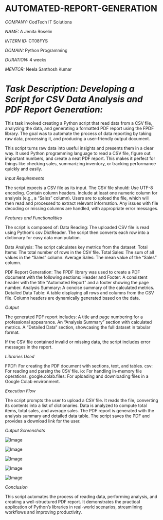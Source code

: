 # AUTOMATED-REPORT-GENERATION

*COMPANY:* CodTech IT Solutions

*NAME:* A Jenita Roselin

*INTERN ID:* CT08FYS

*DOMAIN:* Python Programming

*DURATION:* 4 weeks

*MENTOR:* Neela Santhosh Kumar

# *Task Description: Developing a Script for CSV Data Analysis and PDF Report Generation:*

This task involved creating a Python script that read data from a CSV file, analyzing the data, and generating a formatted PDF report using the FPDF library. The goal was to automate the process of data reporting by taking raw data, processing it, and producing a user-friendly output document.

This script turns raw data into useful insights and presents them in a clear way. It used Python programming language to read a CSV file, figure out important numbers, and create a neat PDF report. This makes it perfect for things like checking sales, summarizing inventory, or tracking performance quickly and easily.

*Input Requirements*

The script expects a CSV file as its input. The CSV file should:
  Use UTF-8 encoding.
  Contain column headers.
  Include at least one numeric column for analysis (e.g., a “Sales” column).
Users are to upload the file, which will then read and processed to extract relevant information. Any issues with file decoding or missing columns are handled, with appropriate error messages.

*Features and Functionalities*

The script is composed of:
  Data Reading:
    The uploaded CSV file is read using Python’s csv.DictReader. The script then converts each row into a dictionary for easy data manipulation.
  
  Data Analysis:
    The script calculates key metrics from the dataset:
      Total Items: The total number of rows in the CSV file.
      Total Sales: The sum of all values in the “Sales” column.
      Average Sales: The mean value of the “Sales” column.

  PDF Report Generation:
    The FPDF library was used to create a PDF document with the following sections:
      Header and Footer: A consistent header with the title "Automated Report" and a footer showing the page number.
      Analysis Summary: A concise summary of the calculated metrics.
      Detailed Data Table: A table displaying all rows and columns from the CSV file. Column headers are dynamically generated based on the data.

*Output*

The generated PDF report includes:
  A title and page numbering for a professional appearance.
  An “Analysis Summary” section with calculated metrics.
  A “Detailed Data” section, showcasing the full dataset in tabular format.

If the CSV file contained invalid or missing data, the script includes error messages in the report.

*Libraries Used*

FPDF: For creating the PDF document with sections, text, and tables.
csv: For reading and parsing the CSV file.
io: For handling in-memory file operations.
google.colab.files: For uploading and downloading files in a Google Colab environment.

*Execution Flow*

The script prompts the user to upload a CSV file.
It reads the file, converting its contents into a list of dictionaries.
Data is analyzed to compute total items, total sales, and average sales.
The PDF report is generated with the analysis summary and detailed data table.
The script saves the PDF and provides a download link for the user.

*Output Screenshots*

![Image](https://github.com/user-attachments/assets/d6e2d832-f305-4d65-bfae-40670d436c18)

![Image](https://github.com/user-attachments/assets/78e9c51b-8ad5-4b84-83b7-96450556b798)

![Image](https://github.com/user-attachments/assets/05462712-0d12-48f8-860d-be5b4ce3b91a)

![Image](https://github.com/user-attachments/assets/3953b81d-0cc8-42a2-a7df-edd9cc6faf80)

![Image](https://github.com/user-attachments/assets/7ebe3a50-8b9f-411d-a49e-e1591c70ffa3)

*Conclusion*

This script automates the process of reading data, performing analysis, and creating a well-structured PDF report. It demonstrates the practical application of Python’s libraries in real-world scenarios, streamlining workflows and improving productivity.
